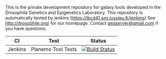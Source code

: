 This is the private development repository for galaxy tools developed in the Drosophila Genetics and Epigenetics Laboratory.
This repository is automatically tested by jenkins (https://lbcd41.snv.jussieu.fr/jenkins)
See http://drosophile.org/ for our homepage.
Contact gedserver@gmail.com if you have questions.

CI      | Test               |  Status
------- |------------------- | -------
Jenkins | Planemo Tool Tests | [![Build Status](https://lbcd41.snv.jussieu.fr/jenkins/buildStatus/icon?job=bitbucket-test)](https://lbcd41.snv.jussieu.fr/jenkins/job/bitbucket-test/)
